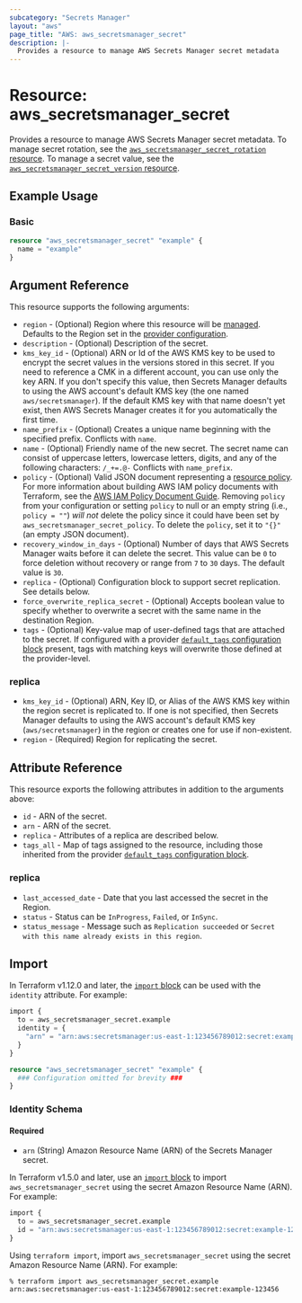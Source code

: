 ```yaml
---
subcategory: "Secrets Manager"
layout: "aws"
page_title: "AWS: aws_secretsmanager_secret"
description: |-
  Provides a resource to manage AWS Secrets Manager secret metadata
---
```


# Resource: aws_secretsmanager_secret

Provides a resource to manage AWS Secrets Manager secret metadata. To manage secret rotation, see the [`aws_secretsmanager_secret_rotation` resource](/docs/providers/aws/r/secretsmanager_secret_rotation.html). To manage a secret value, see the [`aws_secretsmanager_secret_version` resource](/docs/providers/aws/r/secretsmanager_secret_version.html).

## Example Usage

### Basic

```terraform
resource "aws_secretsmanager_secret" "example" {
  name = "example"
}
```

## Argument Reference

This resource supports the following arguments:

* `region` - (Optional) Region where this resource will be [managed](https://docs.aws.amazon.com/general/latest/gr/rande.html#regional-endpoints). Defaults to the Region set in the [provider configuration](https://registry.terraform.io/providers/hashicorp/aws/latest/docs#aws-configuration-reference).
* `description` - (Optional) Description of the secret.
* `kms_key_id` - (Optional) ARN or Id of the AWS KMS key to be used to encrypt the secret values in the versions stored in this secret. If you need to reference a CMK in a different account, you can use only the key ARN. If you don't specify this value, then Secrets Manager defaults to using the AWS account's default KMS key (the one named `aws/secretsmanager`). If the default KMS key with that name doesn't yet exist, then AWS Secrets Manager creates it for you automatically the first time.
* `name_prefix` - (Optional) Creates a unique name beginning with the specified prefix. Conflicts with `name`.
* `name` - (Optional) Friendly name of the new secret. The secret name can consist of uppercase letters, lowercase letters, digits, and any of the following characters: `/_+=.@-` Conflicts with `name_prefix`.
* `policy` - (Optional) Valid JSON document representing a [resource policy](https://docs.aws.amazon.com/secretsmanager/latest/userguide/auth-and-access_resource-based-policies.html). For more information about building AWS IAM policy documents with Terraform, see the [AWS IAM Policy Document Guide](https://learn.hashicorp.com/terraform/aws/iam-policy). Removing `policy` from your configuration or setting `policy` to null or an empty string (i.e., `policy = ""`) _will not_ delete the policy since it could have been set by `aws_secretsmanager_secret_policy`. To delete the `policy`, set it to `"{}"` (an empty JSON document).
* `recovery_window_in_days` - (Optional) Number of days that AWS Secrets Manager waits before it can delete the secret. This value can be `0` to force deletion without recovery or range from `7` to `30` days. The default value is `30`.
* `replica` - (Optional) Configuration block to support secret replication. See details below.
* `force_overwrite_replica_secret` - (Optional) Accepts boolean value to specify whether to overwrite a secret with the same name in the destination Region.
* `tags` - (Optional) Key-value map of user-defined tags that are attached to the secret. If configured with a provider [`default_tags` configuration block](https://registry.terraform.io/providers/hashicorp/aws/latest/docs#default_tags-configuration-block) present, tags with matching keys will overwrite those defined at the provider-level.

### replica

* `kms_key_id` - (Optional) ARN, Key ID, or Alias of the AWS KMS key within the region secret is replicated to. If one is not specified, then Secrets Manager defaults to using the AWS account's default KMS key (`aws/secretsmanager`) in the region or creates one for use if non-existent.
* `region` - (Required) Region for replicating the secret.

## Attribute Reference

This resource exports the following attributes in addition to the arguments above:

* `id` - ARN of the secret.
* `arn` - ARN of the secret.
* `replica` - Attributes of a replica are described below.
* `tags_all` - Map of tags assigned to the resource, including those inherited from the provider [`default_tags` configuration block](https://registry.terraform.io/providers/hashicorp/aws/latest/docs#default_tags-configuration-block).

### replica

* `last_accessed_date` - Date that you last accessed the secret in the Region.
* `status` - Status can be `InProgress`, `Failed`, or `InSync`.
* `status_message` - Message such as `Replication succeeded` or `Secret with this name already exists in this region`.

## Import

In Terraform v1.12.0 and later, the [`import` block](https://developer.hashicorp.com/terraform/language/import) can be used with the `identity` attribute. For example:

```terraform
import {
  to = aws_secretsmanager_secret.example
  identity = {
    "arn" = "arn:aws:secretsmanager:us-east-1:123456789012:secret:example-123456"
  }
}

resource "aws_secretsmanager_secret" "example" {
  ### Configuration omitted for brevity ###
}
```

### Identity Schema

#### Required

- `arn` (String) Amazon Resource Name (ARN) of the Secrets Manager secret.

In Terraform v1.5.0 and later, use an [`import` block](https://developer.hashicorp.com/terraform/language/import) to import `aws_secretsmanager_secret` using the secret Amazon Resource Name (ARN). For example:

```terraform
import {
  to = aws_secretsmanager_secret.example
  id = "arn:aws:secretsmanager:us-east-1:123456789012:secret:example-123456"
}
```

Using `terraform import`, import `aws_secretsmanager_secret` using the secret Amazon Resource Name (ARN). For example:

```console
% terraform import aws_secretsmanager_secret.example arn:aws:secretsmanager:us-east-1:123456789012:secret:example-123456
```
